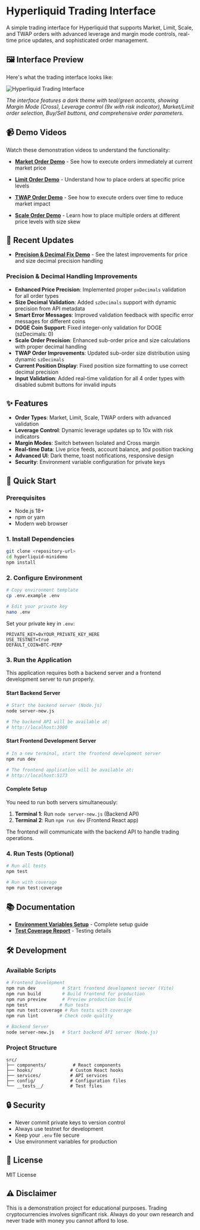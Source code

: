 # Hyperliquid Trading Interface

A simple trading interface for Hyperliquid that supports Market, Limit, Scale, and TWAP orders with advanced leverage and margin mode controls, real-time price updates, and sophisticated order management.

## 🖼️ Interface Preview

Here's what the trading interface looks like:

![Hyperliquid Trading Interface](ScreenshotUI.png)

*The interface features a dark theme with teal/green accents, showing Margin Mode (Cross), Leverage control (9x with risk indicator), Market/Limit order selection, Buy/Sell buttons, and comprehensive order parameters.*

## 📹 Demo Videos

Watch these demonstration videos to understand the functionality:

- **[Market Order Demo](https://www.loom.com/share/47cff0dc410b4dcc86b35a1323d59077?sid=a79e74a0-07de-46c6-95a8-24ba1c8c859f)** - See how to execute orders immediately at current market price

- **[Limit Order Demo](https://www.loom.com/share/8392967a459e47fea42ba7a4d8c1fbc4?sid=dca3765e-0c26-4b68-ac4d-11dc3c2a3f4c)** - Understand how to place orders at specific price levels

- **[TWAP Order Demo](https://www.loom.com/share/f113a7fc83764f188b9828587bd3aaf6?sid=4f8c6cbf-881f-4cd3-9fbd-d8a99e0e269c)** - See how to execute orders over time to reduce market impact

- **[Scale Order Demo](https://www.loom.com/share/5feaa6e04e904bc5bd75d53d2f387994?sid=c364f19f-f0f5-46b6-bb41-9dafb2a5d4b6)** - Learn how to place multiple orders at different price levels with size skew

## 🔄 Recent Updates

- **[Precision & Decimal Fix Demo](https://drive.google.com/file/d/1jZEvcNyBDtyQbFbmB4gEG_Gkl6RDAIIf/view?usp=drive_link)** - See the latest improvements for price and size decimal precision handling



### Precision & Decimal Handling Improvements
- **Enhanced Price Precision**: Implemented proper `pxDecimals` validation for all order types
- **Size Decimal Validation**: Added `szDecimals` support with dynamic precision from API metadata
- **Smart Error Messages**: Improved validation feedback with specific error messages for different coins
- **DOGE Coin Support**: Fixed integer-only validation for DOGE (szDecimals: 0)
- **Scale Order Precision**: Enhanced sub-order price and size calculations with proper decimal handling
- **TWAP Order Improvements**: Updated sub-order size distribution using dynamic `szDecimals`
- **Current Position Display**: Fixed position size formatting to use correct decimal precision
- **Input Validation**: Added real-time validation for all 4 order types with disabled submit buttons for invalid inputs

## ✨ Features

- **Order Types**: Market, Limit, Scale, TWAP orders with advanced validation
- **Leverage Control**: Dynamic leverage updates up to 10x with risk indicators
- **Margin Modes**: Switch between Isolated and Cross margin
- **Real-time Data**: Live price feeds, account balance, and position tracking
- **Advanced UI**: Dark theme, toast notifications, responsive design
- **Security**: Environment variable configuration for private keys

## 🚀 Quick Start

### Prerequisites
- Node.js 18+
- npm or yarn
- Modern web browser

### 1. Install Dependencies
```bash
git clone <repository-url>
cd hyperliquid-minidemo
npm install
```

### 2. Configure Environment
```bash
# Copy environment template
cp .env.example .env

# Edit your private key
nano .env
```

Set your private key in `.env`:
```env
PRIVATE_KEY=0xYOUR_PRIVATE_KEY_HERE
USE_TESTNET=true
DEFAULT_COIN=BTC-PERP
```

### 3. Run the Application

This application requires both a backend server and a frontend development server to run properly.

#### Start Backend Server
```bash
# Start the backend server (Node.js)
node server-new.js

# The backend API will be available at:
# http://localhost:3000
```

#### Start Frontend Development Server
```bash
# In a new terminal, start the frontend development server
npm run dev

# The frontend application will be available at:
# http://localhost:5173
```

#### Complete Setup
You need to run both servers simultaneously:
1. **Terminal 1**: Run `node server-new.js` (Backend API)
2. **Terminal 2**: Run `npm run dev` (Frontend React app)

The frontend will communicate with the backend API to handle trading operations.

### 4. Run Tests (Optional)
```bash
# Run all tests
npm test

# Run with coverage
npm run test:coverage
```

## 📚 Documentation

- **[Environment Variables Setup](ENV_SETUP.md)** - Complete setup guide
- **[Test Coverage Report](src/__tests__/TEST_COVERAGE_REPORT.md)** - Testing details

## 🛠️ Development

### Available Scripts
```bash
# Frontend Development
npm run dev          # Start frontend development server (Vite)
npm run build        # Build frontend for production
npm run preview      # Preview production build
npm test            # Run tests
npm run test:coverage # Run tests with coverage
npm run lint        # Check code quality

# Backend Server
node server-new.js   # Start backend API server (Node.js)
```

### Project Structure
```
src/
├── components/          # React components
├── hooks/              # Custom React hooks
├── services/           # API services
├── config/             # Configuration files
└── __tests__/          # Test files
```

## 🔒 Security

- Never commit private keys to version control
- Always use testnet for development
- Keep your `.env` file secure
- Use environment variables for production

## 📄 License

MIT License

## ⚠️ Disclaimer

This is a demonstration project for educational purposes. Trading cryptocurrencies involves significant risk. Always do your own research and never trade with money you cannot afford to lose.